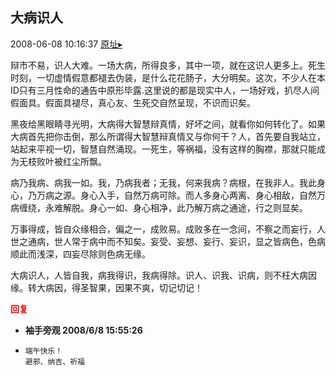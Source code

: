 ## 大病识人
2008-06-08 10:16:37
[原址▸](http://www.fxgan.com/chan_time/2008_01_06/1000.htm)


辩市不易，识人大难。一场大病，所得良多，其中一项，就在这识人更多上。死生时刻，一切虚情假意都褪去伪装，是什么花花肠子，大分明矣。这次，不少人在本ID只有三月性命的通告中原形毕露.这里说的都是现实中人，一场好戏，扒尽人间假面具。假面具褪尽，真心友、生死交自然呈现，不识而识矣。

黑夜给黑眼睛寻光明，大病得大智慧辩真情，好坏之间，就看你如何转化了。如果大病首先把你击倒，那么所谓得大智慧辩真情又与你何干？人，首先要自我站立，站起来平视一切，智慧自然涌现。一死生，等祸福，没有这样的胸襟，那就只能成为无枝败叶被红尘所飘。

病乃我病、病我一如。我，乃病我者；无我，何来我病？病根，在我非人。我此身心，乃万病之源。身心入手，自然万病可除。而人多身心两离、身心相敌，自然万病缠绕，永难解脱。身心一如、身心相净，此乃解万病之通途，行之则显矣。

万事得成，皆自众缘相合，偏之一，成败易。成败多在一念间，不察之而妄行，人世之通病，世人常于病中而不知矣。妄受、妄想、妄行、妄识，显之皆病色，色病顺此而浅深，四妄尽除则色病无缘。

大病识人，人皆自我，病我得识，我病得除。识人、识我、识病，则不枉大病因缘。转大病因，得圣智果，因果不爽，切记切记！





<font color='red'>**回复**</font>


- **袖手旁观 2008/6/8 15:55:26**
- ```
  端午快乐！
  避邪、纳吉、祈福
  ```
